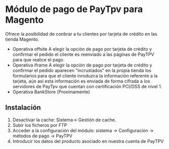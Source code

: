 Módulo de pago de PayTpv para Magento
=====================================

Ofrece la posibilidad de conbrar a tu clientes por tarjeta de crédito en las tienda Magento.

* Operativa offsite
A elegir la opción de pago por tarjeta de crédito y confirmar el pedido el cliente es reenviado a las páginas de PayTPV para que realice el pago.
* Operativa iframe
A elegir la opción de pago por tarjeta de crédito y confirmar el pedido aparecen "incrustados" en la propia tienda los formularios para que el cliente inroduzca la información referente a la tarjeta, aún así esta información es enviada de forma cifrada a los servidores de PayTpv que cuentan con certificación PCI/DSS de nivel 1.
* Operativa BankStore (Proximamente)


Instalación
-----------
1. Desactivar la cache: Sistema-> Gestión de cache.
1. Subir los ficheros por FTP
1. Acceder a la configuración del módulo: sistema -> Configuración -> métodos de pago -> PayTPV
1. Introducir los datos del producto asociado en nuestra cuenta de PayTPV



